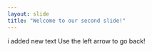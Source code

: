 ```yaml
---
layout: slide
title: "Welcome to our second slide!"
---
```

i added new text
Use the left arrow to go back!
